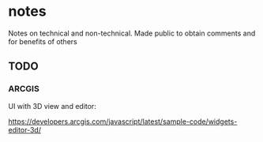 # notes
Notes on technical and non-technical. Made public to obtain comments and for benefits of others


## TODO

### ARCGIS

UI with 3D view and editor:

https://developers.arcgis.com/javascript/latest/sample-code/widgets-editor-3d/
